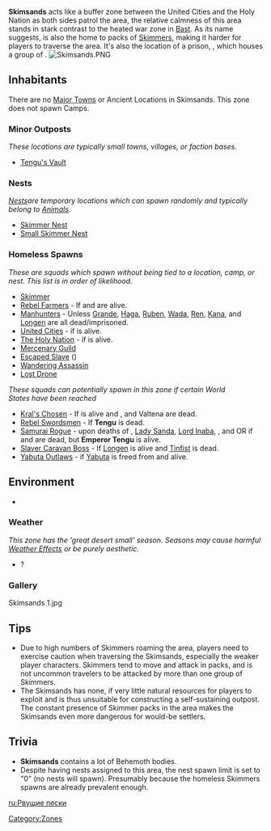 **Skimsands** acts like a buffer zone between the United Cities and the
Holy Nation as both sides patrol the area, the relative calmness of this
area stands in stark contrast to the heated war zone in
[Bast](Bast_(Zone).md "wikilink"). As its name suggests, is also the home
to packs of [Skimmers](Skimmer.md "wikilink"), making it harder for players
to traverse the area. It's also the location of a prison, [](Tengu's_Vault.md), which houses a group of [](Unique_Recruits.md).
![](Skimsands.PNG "Skimsands.PNG")

## Inhabitants

There are no [Major Towns](Major_Towns.md "wikilink") or Ancient Locations
in Skimsands. This zone does not spawn Camps.

### Minor Outposts

*These locations are typically small towns, villages, or faction bases.*

- [Tengu's Vault](Tengu's_Vault.md "wikilink")

### Nests

[*Nests*](Nest.md "wikilink")*are temporary locations which can spawn
randomly and typically belong to [Animals](Fauna.md "wikilink").*

- [Skimmer Nest](Skimmer_Nest.md "wikilink")
- [Small Skimmer Nest](Small_Skimmer_Nest "wikilink")

### Homeless Spawns

*These are squads which spawn without being tied to a location, camp, or
nest. This list is in order of likelihood.*

- [Skimmer](Skimmer.md "wikilink")
- [Rebel Farmers](Rebel_Farmers.md "wikilink") - If [](Emperor_Tengu.md) and [](Boss_Simion.md) are alive.
- [Manhunters](Manhunters.md "wikilink") - Unless
  [Grande](Slave_Master_Grande.md "wikilink"),
  [Haga](Slave_Master_Haga.md "wikilink"),
  [Ruben](Slave_Master_Ruben.md "wikilink"),
  [Wada](Slave_Master_Wada.md "wikilink"),
  [Ren](Slave_Mistress_Ren.md "wikilink"), [Kana](Lady_Kana.md "wikilink"),
  and [Longen](Longen.md "wikilink") are all dead/imprisoned.
- [United Cities](03%20-%20Projects%20&%20Wikis/Kenshi/Kenshi%20Wiki/Kenshi%20Wiki%20Template/United_Cities.md "wikilink") - if [](Lord_Yoshinaga.md) is alive.
- [The Holy Nation](03%20-%20Projects%20&%20Wikis/Kenshi/Kenshi%20Wiki/Kenshi%20Wiki%20Template/The_Holy_Nation.md "wikilink") - if [](High_Inquisitor_Valtena.md) is alive.
- [Mercenary Guild](03%20-%20Projects%20&%20Wikis/Kenshi/Kenshi%20Wiki/Kenshi%20Wiki%20Template/Mercenary_Guild.md "wikilink")
- [Escaped Slave](Escaped_Slave.md "wikilink") ([](03%20-%20Projects%20&%20Wikis/Kenshi/Kenshi%20Wiki/Kenshi%20Wiki%20Template/Empire_Peasants.md))
- [Wandering Assassin](Wandering_Assassin.md "wikilink")
- [Lost Drone](Lost_Drone.md "wikilink")

*These squads can potentially spawn in this zone if certain World
States have been reached*

- [Kral's Chosen](03%20-%20Projects%20&%20Wikis/Kenshi/Kenshi%20Wiki/Kenshi%20Wiki%20Template/Kral's_Chosen.md "wikilink") - If [](Flying_Bull.md) is alive and [](Holy_Lord_Phoenix.md), [](High_Inquisitor_Seta.md) and Valtena are dead.
- [Rebel Swordsmen](03%20-%20Projects%20&%20Wikis/Kenshi/Kenshi%20Wiki/Kenshi%20Wiki%20Template/Rebel_Swordsmen.md "wikilink") - If **Tengu** is dead.
- [Samurai Rogue](Samurai_Rogue.md "wikilink") - upon deaths of [](Emperor_Tengu.md), [Lady Sanda](Lady_Sanda.md "wikilink"),
  [Lord Inaba](Lord_Inaba.md "wikilink"), [](Lord_Nagata.md), and [](Lord_Yoshinaga.md) OR if [](Slave_Mistress_Ren.md) and [](Slave_Master_Ruben.md) are dead, but **Emperor Tengu**
  is alive.
- [Slaver Caravan Boss](Slaver_Caravan_Boss.md "wikilink") - If
  [Longen](Longen.md "wikilink") is alive and [Tinfist](Tinfist.md "wikilink")
  is dead.
- [Yabuta Outlaws](03%20-%20Projects%20&%20Wikis/Kenshi/Kenshi%20Wiki/Kenshi%20Wiki%20Template/Yabuta_Outlaws.md "wikilink") - if
  [Yabuta](Yabuta_of_the_Sands.md "wikilink") is freed from [](Tengu's_Vault.md) and alive.

## Environment

-

### Weather

*This zone has the 'great desert small' season. Seasons may cause
harmful [Weather Effects](Weather_Effects.md "wikilink") or be purely
aesthetic.*

- ?

### Gallery

Skimsands 1.jpg

## Tips

- Due to high numbers of Skimmers roaming the area, players need to
  exercise caution when traversing the Skimsands, especially the weaker
  player characters. Skimmers tend to move and attack in packs, and is
  not uncommon travelers to be attacked by more than one group of
  Skimmers.
- The Skimsands has none, if very little natural resources for players
  to exploit and is thus unsuitable for constructing a self-sustaining
  outpost. The constant presence of Skimmer packs in the area makes the
  Skimsands even more dangerous for would-be settlers.

## Trivia

- **Skimsands** contains a lot of Behemoth bodies.
- Despite having nests assigned to this area, the nest spawn limit is
  set to "0" (no nests will spawn). Presumably because the homeless
  Skimmers spawns are already prevalent enough.

[ru:Рвущие пески](ru:Рвущие_пески "wikilink")

[Category:Zones](Category:Zones "wikilink")
